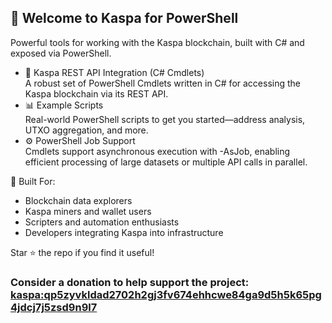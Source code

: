 ## 👋 Welcome to Kaspa for PowerShell

Powerful tools for working with the Kaspa blockchain, built with C# and exposed via PowerShell.

- 💠 Kaspa REST API Integration (C# Cmdlets)  
A robust set of PowerShell Cmdlets written in C# for accessing the Kaspa blockchain via its REST API.
- 📊 Example Scripts  
Real-world PowerShell scripts to get you started—address analysis, UTXO aggregation, and more.
- ⚙️ PowerShell Job Support  
Cmdlets support asynchronous execution with -AsJob, enabling efficient processing of large datasets or multiple API calls in parallel.

🧱 Built For:
- Blockchain data explorers
- Kaspa miners and wallet users
- Scripters and automation enthusiasts
- Developers integrating Kaspa into infrastructure

Star ⭐ the repo if you find it useful!

### Consider a donation to help support the project: [kaspa:qp5zyvkldad2702h2gj3fv674ehhcwe84ga9d5h5k65pg4jdcj7j5zsd9n9l7](https://www.kas.fyi/address/kaspa:qp5zyvkldad2702h2gj3fv674ehhcwe84ga9d5h5k65pg4jdcj7j5zsd9n9l7)
